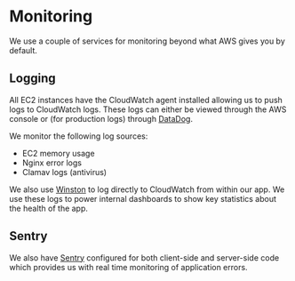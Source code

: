 # Monitoring

We use a couple of services for monitoring beyond what AWS gives you by default.

## Logging

All EC2 instances have the CloudWatch agent installed allowing us to push logs to CloudWatch logs. These logs can either be viewed through the AWS console or (for production logs) through [DataDog](https://www.datadoghq.com/).

We monitor the following log sources:

-   EC2 memory usage
-   Nginx error logs
-   Clamav logs (antivirus)

We also use [Winston](https://github.com/winstonjs/winston) to log directly to CloudWatch from within our app. We use these logs to power internal dashboards to show key statistics about the health of the app.

## Sentry

We also have [Sentry](https://sentry.io/) configured for both client-side and server-side code which provides us with real time monitoring of application errors.
